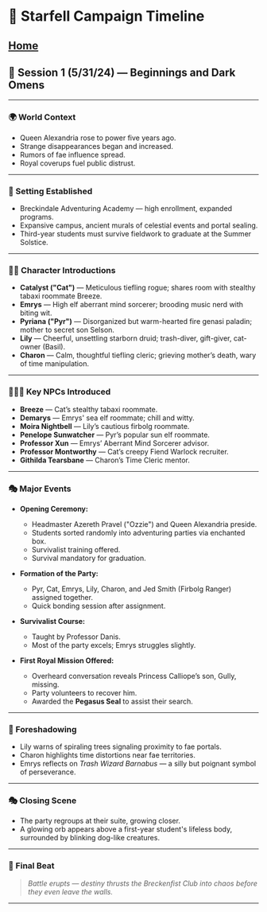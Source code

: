 # 📜 Starfell Campaign Timeline
[Home](/README.md)
---

## 📅 Session 1 (5/31/24) — Beginnings and Dark Omens

---

### 🌍 World Context
- Queen Alexandria rose to power five years ago.
- Strange disappearances began and increased.
- Rumors of fae influence spread.
- Royal coverups fuel public distrust.

---

### 🏰 Setting Established
- Breckindale Adventuring Academy — high enrollment, expanded programs.
- Expansive campus, ancient murals of celestial events and portal sealing.
- Third-year students must survive fieldwork to graduate at the Summer Solstice.

---

### 🧙‍♂️ Character Introductions
- **Catalyst ("Cat")** — Meticulous tiefling rogue; shares room with stealthy tabaxi roommate Breeze.
- **Emrys** — High elf aberrant mind sorcerer; brooding music nerd with biting wit.
- **Pyriana ("Pyr")** — Disorganized but warm-hearted fire genasi paladin; mother to secret son Selson.
- **Lily** — Cheerful, unsettling starborn druid; trash-diver, gift-giver, cat-owner (Basil).
- **Charon** — Calm, thoughtful tiefling cleric; grieving mother’s death, wary of time manipulation.

---

### 🧑‍🤝‍🧑 Key NPCs Introduced
- **Breeze** — Cat’s stealthy tabaxi roommate.
- **Demarys** — Emrys' sea elf roommate; chill and witty.
- **Moira Nightbell** — Lily’s cautious firbolg roommate.
- **Penelope Sunwatcher** — Pyr’s popular sun elf roommate.
- **Professor Xun** — Emrys’ Aberrant Mind Sorcerer advisor.
- **Professor Montworthy** — Cat’s creepy Fiend Warlock recruiter.
- **Githilda Tearsbane** — Charon’s Time Cleric mentor.

---

### 🎭 Major Events
- **Opening Ceremony:**
  - Headmaster Azereth Pravel ("Ozzie") and Queen Alexandria preside.
  - Students sorted randomly into adventuring parties via enchanted box.
  - Survivalist training offered.
  - Survival mandatory for graduation.

- **Formation of the Party:**
  - Pyr, Cat, Emrys, Lily, Charon, and Jed Smith (Firbolg Ranger) assigned together.
  - Quick bonding session after assignment.

- **Survivalist Course:**
  - Taught by Professor Danis.
  - Most of the party excels; Emrys struggles slightly.

- **First Royal Mission Offered:**
  - Overheard conversation reveals Princess Calliope’s son, Gully, missing.
  - Party volunteers to recover him.
  - Awarded the **Pegasus Seal** to assist their search.

---

### 🔮 Foreshadowing
- Lily warns of spiraling trees signaling proximity to fae portals.
- Charon highlights time distortions near fae territories.
- Emrys reflects on *Trash Wizard Barnabus* — a silly but poignant symbol of perseverance.

---

### 🎭 Closing Scene
- The party regroups at their suite, growing closer.
- A glowing orb appears above a first-year student's lifeless body, surrounded by blinking dog-like creatures.

---

### 🚨 Final Beat
> *Battle erupts — destiny thrusts the Breckenfist Club into chaos before they even leave the walls.*

---